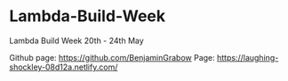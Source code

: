 # Lambda-Build-Week
Lambda Build Week 20th - 24th May

Github page: https://github.com/BenjaminGrabow
Page: https://laughing-shockley-08d12a.netlify.com/

